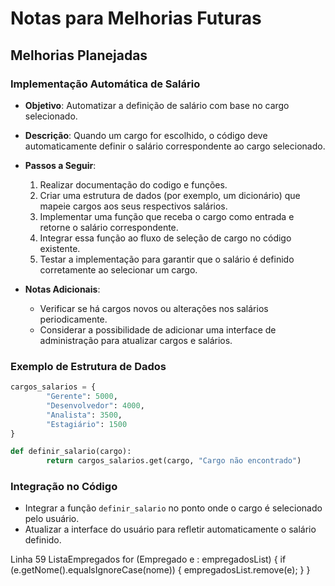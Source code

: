 # Notas para Melhorias Futuras

## Melhorias Planejadas

### Implementação Automática de Salário

- **Objetivo**: Automatizar a definição de salário com base no cargo selecionado.
- **Descrição**: Quando um cargo for escolhido, o código deve automaticamente definir o salário correspondente ao cargo selecionado.
- **Passos a Seguir**:
    1. Realizar documentação do codigo e funções.
    2. Criar uma estrutura de dados (por exemplo, um dicionário) que mapeie cargos aos seus respectivos salários.
    3. Implementar uma função que receba o cargo como entrada e retorne o salário correspondente.
    4. Integrar essa função ao fluxo de seleção de cargo no código existente.
    5. Testar a implementação para garantir que o salário é definido corretamente ao selecionar um cargo.

- **Notas Adicionais**:
    - Verificar se há cargos novos ou alterações nos salários periodicamente.
    - Considerar a possibilidade de adicionar uma interface de administração para atualizar cargos e salários.

### Exemplo de Estrutura de Dados

```python
cargos_salarios = {
        "Gerente": 5000,
        "Desenvolvedor": 4000,
        "Analista": 3500,
        "Estagiário": 1500
}

def definir_salario(cargo):
        return cargos_salarios.get(cargo, "Cargo não encontrado")
```

### Integração no Código

- Integrar a função `definir_salario` no ponto onde o cargo é selecionado pelo usuário.
- Atualizar a interface do usuário para refletir automaticamente o salário definido.



Linha 59 ListaEmpregados
for (Empregado e : empregadosList) {
            if (e.getNome().equalsIgnoreCase(nome)) {
                empregadosList.remove(e);
            }
        }